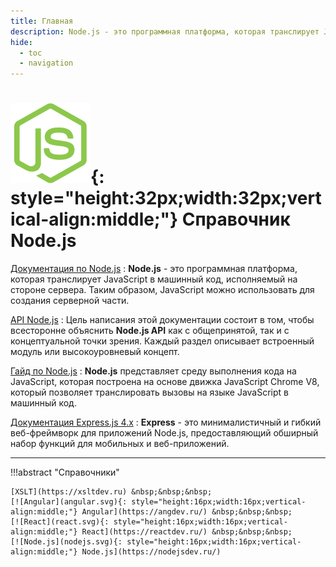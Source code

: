 ```yaml
---
title: Главная
description: Node.js - это программная платформа, которая транслирует JavaScript в машинный код, исполняемый на стороне сервера
hide:
  - toc
  - navigation
---
```


# ![Node.js](./nodejs.svg){: style="height:32px;width:32px;vertical-align:middle;"} Справочник Node.js

<div class="layout layout2" markdown="1">

<div class="cell" markdown="1">

[Документация по Node.js](doc/index.md)
: **Node.js** - это программная платформа, которая транслирует JavaScript в машинный код, исполняемый на стороне сервера. Таким образом, JavaScript можно использовать для создания серверной части.

[API Node.js](api/index.md)
: Цель написания этой документации состоит в том, чтобы всесторонне объяснить **Node.js API** как с общепринятой, так и с концептуальной точки зрения. Каждый раздел описывает встроенный модуль или высокоуровневый концепт.

</div>

<div class="cell" markdown="1">

[Гайд по Node.js](guide/index.md)
: **Node.js** представляет среду выполнения кода на JavaScript, которая построена на основе движка JavaScript Chrome V8, который позволяет транслировать вызовы на языке JavaScript в машинный код.

[Документация Express.js 4.x](expressjs4/index.md)
: **Express** - это минималистичный и гибкий веб-фреймворк для приложений Node.js, предоставляющий обширный набор функций для мобильных и веб-приложений.

</div>

</div>

---

!!!abstract "Справочники"

    [XSLT](https://xsltdev.ru) &nbsp;&nbsp;&nbsp;
    [![Angular](angular.svg){: style="height:16px;width:16px;vertical-align:middle;"} Angular](https://angdev.ru/) &nbsp;&nbsp;&nbsp;
    [![React](react.svg){: style="height:16px;width:16px;vertical-align:middle;"} React](https://reactdev.ru/) &nbsp;&nbsp;&nbsp;
    [![Node.js](nodejs.svg){: style="height:16px;width:16px;vertical-align:middle;"} Node.js](https://nodejsdev.ru/)
